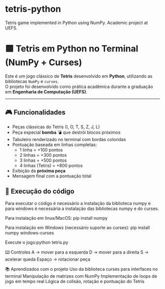# tetris-python
Tetris game implemented in Python using NumPy. Academic project at UEFS.
# 🟦 Tetris em Python no Terminal (NumPy + Curses)

Este é um jogo clássico de **Tetris** desenvolvido em **Python**, utilizando as bibliotecas `NumPy` e `curses`.  
O projeto foi desenvolvido como prática acadêmica durante a graduação em **Engenharia de Computação (UEFS)**.

---

## 🎮 Funcionalidades
- Peças clássicas do Tetris (I, O, T, S, Z, J, L)  
- Peça especial **bomba** 💣 que destrói blocos próximos  
- Tabuleiro renderizado no terminal com bordas coloridas  
- Pontuação baseada em linhas completas:
  - 1 linha = +100 pontos  
  - 2 linhas = +300 pontos  
  - 3 linhas = +500 pontos  
  - 4 linhas (Tetris) = +800 pontos  
- Exibição da **próxima peça**  
- Mensagem final com a pontuação total  



## 🚀 Execução do código
Para executar o código é necessário a instalação da biblioteca numpy e para windows é necessária a instalação das bibliotecas numpy e do curses.

Para instalação em linux/MacOS: pip install numpy

Para instalação em Windows (necessário suporte ao curses): pip install numpy windows-curses

Execute o jogo:python tetris.py

⌨️ Controles
A → mover para a esquerda
D → mover para a direita
S → acelerar queda
Espaço → rotacionar peça

📚 Aprendizados com o projeto
Uso da biblioteca curses para interfaces no terminal
Manipulação de matrizes com NumPy
Implementação de loops de jogo em tempo real
Lógica de colisão, rotação e pontuação do Tetris
